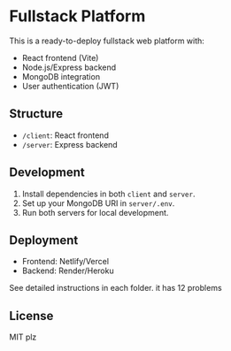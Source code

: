 # Fullstack Platform

This is a ready-to-deploy fullstack web platform with:
- React frontend (Vite)
- Node.js/Express backend
- MongoDB integration
- User authentication (JWT)

## Structure
- `/client`: React frontend
- `/server`: Express backend

## Development
1. Install dependencies in both `client` and `server`.
2. Set up your MongoDB URI in `server/.env`.
3. Run both servers for local development.

## Deployment
- Frontend: Netlify/Vercel
- Backend: Render/Heroku

See detailed instructions in each folder.
it has 12 problems
## License
MIT
plz 